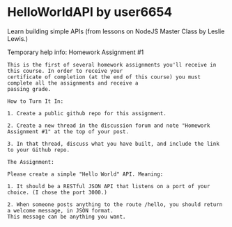# HelloWorldAPI by user6654
Learn building simple APIs (from lessons on NodeJS Master Class by Leslie Lewis.)

Temporary help info:
    Homework Assignment #1

    This is the first of several homework assignments you'll receive in this course. In order to receive your 
    certificate of completion (at the end of this course) you must complete all the assignments and receive a
    passing grade. 

    How to Turn It In:

    1. Create a public github repo for this assignment. 

    2. Create a new thread in the discussion forum and note "Homework Assignment #1" at the top of your post.

    3. In that thread, discuss what you have built, and include the link to your Github repo. 

    The Assignment:

    Please create a simple "Hello World" API. Meaning:

    1. It should be a RESTful JSON API that listens on a port of your choice. (I chose the port 3000.)

    2. When someone posts anything to the route /hello, you should return a welcome message, in JSON format. 
    This message can be anything you want. 
